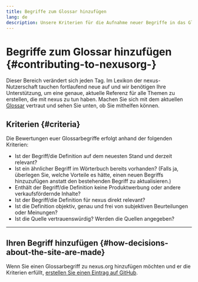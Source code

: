 ```yaml
---
title: Begriffe zum Glossar hinzufügen
lang: de
description: Unsere Kriterien für die Aufnahme neuer Begriffe in das Glossar von nexus.org
---
```


# Begriffe zum Glossar hinzufügen {#contributing-to-nexusorg-}

Dieser Bereich verändert sich jeden Tag. Im Lexikon der nexus-Nutzerschaft tauchen fortlaufend neue auf und wir benötigen Ihre Unterstützung, um eine genaue, aktuelle Referenz für alle Themen zu erstellen, die mit nexus zu tun haben. Machen Sie sich mit dem aktuellen [Glossar](/glossary/) vertraut und sehen Sie unten, ob Sie mithelfen können.

## Kriterien {#criteria}

Die Bewertungen euer Glossarbegriffe erfolgt anhand der folgenden Kriterien:

- Ist der Begriff/die Definition auf dem neuesten Stand und derzeit relevant?
- Ist ein ähnlicher Begriff im Wörterbuch bereits vorhanden? (Falls ja, überlegen Sie, welche Vorteile es hätte, einen neuen Begriffs hinzuzufügen anstatt den bestehenden Begriff zu aktualisieren.)
- Enthält der Begriff/die Definition keine Produktwerbung oder andere verkaufsfördernde Inhalte?
- Ist der Begriff/die Definition für nexus direkt relevant?
- Ist die Definition objektiv, genau und frei von subjektiven Beurteilungen oder Meinungen?
- Ist die Quelle vertrauenswürdig? Werden die Quellen angegeben?

---

## Ihren Begriff hinzufügen {#how-decisions-about-the-site-are-made}

Wenn Sie einen Glossarbegriff zu nexus.org hinzufügen möchten und er die Kriterien erfüllt, [erstellen Sie einen Eintrag auf GitHub](https://github.com/nexus/nexus-org-website/issues/new?template=suggest_glossary_term.md).
